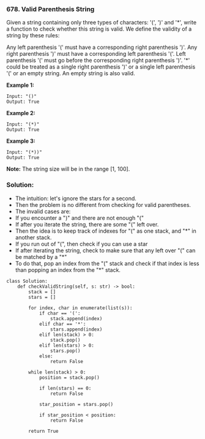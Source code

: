 ### 678. Valid Parenthesis String

Given a string containing only three types of characters: '(', ')' and '*', write a function to check whether this string is valid. We define the validity of a string by these rules:

Any left parenthesis '(' must have a corresponding right parenthesis ')'.
Any right parenthesis ')' must have a corresponding left parenthesis '('.
Left parenthesis '(' must go before the corresponding right parenthesis ')'.
'*' could be treated as a single right parenthesis ')' or a single left parenthesis '(' or an empty string.
An empty string is also valid.

**Example 1:**
```
Input: "()"
Output: True
```
**Example 2:**
```
Input: "(*)"
Output: True
```

**Example 3:**
```
Input: "(*))"
Output: True
```
**Note:**
The string size will be in the range [1, 100].


### Solution:
- The intuition: let's ignore the stars for a second.
- Then the problem is no different from checking for valid parentheses. 
- The invalid cases are:
- If you encounter a ")" and there are not enough "("
- If after you iterate the string, there are some "(" left over.
- Then the idea is to keep track of indexes for "(" as one stack, and "*" in another stack.
- If you run out of "(", then check if you can use a star
- If after iterating the string, check to make sure that any left over "(" can be matched by a "*"
- To do that, pop an index from the "(" stack and check if that index is less than popping an index from the "*" stack.
```
class Solution:
    def checkValidString(self, s: str) -> bool:
        stack = []
        stars = []
        
        for index, char in enumerate(list(s)):
            if char == '(':
                stack.append(index)
            elif char == '*':
                stars.append(index)
            elif len(stack) > 0:
                stack.pop()
            elif len(stars) > 0:
                stars.pop()
            else:
                return False
        
        while len(stack) > 0:
            position = stack.pop()
            
            if len(stars) == 0:
                return False
            
            star_position = stars.pop()
            
            if star_position < position:
                return False
            
        return True
```
